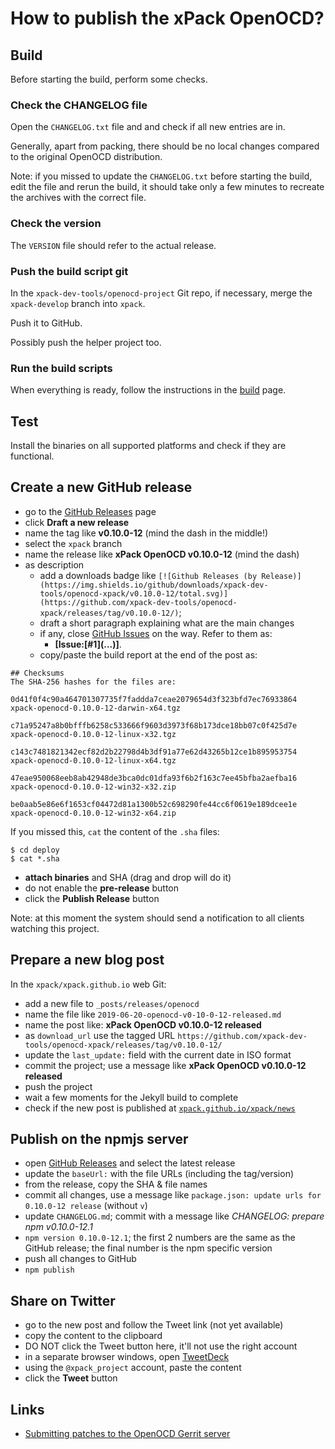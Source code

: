# How to publish the xPack OpenOCD?

## Build

Before starting the build, perform some checks.

### Check the CHANGELOG file

Open the `CHANGELOG.txt` file and and check if all 
new entries are in.

Generally, apart from packing, there should be no local changes compared 
to the original OpenOCD distribution.

Note: if you missed to update the `CHANGELOG.txt` before starting the build, 
edit the file and rerun the build, it should take only a few minutes to 
recreate the archives with the correct file.

### Check the version

The `VERSION` file should refer to the actual release.

### Push the build script git

In the `xpack-dev-tools/openocd-project` Git repo, if necessary, merge 
the `xpack-develop` branch into `xpack`.

Push it to GitHub.

Possibly push the helper project too.

### Run the build scripts

When everything is ready, follow the instructions in the 
[build](https://github.com/xpack-dev-tools/openocd-xpack/blob/xpack/README-BUILD.md) 
page.

## Test

Install the binaries on all supported platforms and check if they are 
functional.

## Create a new GitHub release

- go to the [GitHub Releases](https://github.com/xpack-dev-tools/openocd-xpack/releases) page
- click **Draft a new release**
- name the tag like **v0.10.0-12** (mind the dash in the middle!)
- select the `xpack` branch
- name the release like **xPack OpenOCD v0.10.0-12** 
(mind the dash)
- as description
  - add a downloads badge like `[![Github Releases (by Release)](https://img.shields.io/github/downloads/xpack-dev-tools/openocd-xpack/v0.10.0-12/total.svg)](https://github.com/xpack-dev-tools/openocd-xpack/releases/tag/v0.10.0-12/)`;
  - draft a short paragraph explaining what are the main changes
  - if any, close [GitHub Issues](https://github.com/xpack-dev-tools/openocd-xpack/issues) 
  on the way. Refer to them as:
    - **[Issue:\[#1\]\(...\)]**.
  - copy/paste the build report at the end of the post as:
```console
## Checksums
The SHA-256 hashes for the files are:

0d41f0f4c90a464701307735f7faddda7ceae2079654d3f323bfd7ec76933864 
xpack-openocd-0.10.0-12-darwin-x64.tgz

c71a95247a8b0bfffb6258c533666f9603d3973f68b173dce18bb07c0f425d7e 
xpack-openocd-0.10.0-12-linux-x32.tgz

c143c7481821342ecf82d2b22798d4b3df91a77e62d43265b12ce1b895953754 
xpack-openocd-0.10.0-12-linux-x64.tgz

47eae950068eeb8ab42948de3bca0dc01dfa93f6b2f163c7ee45bfba2aefba16 
xpack-openocd-0.10.0-12-win32-x32.zip

be0aab5e86e6f1653cf04472d81a1300b52c698290fe44cc6f0619e189dcee1e 
xpack-openocd-0.10.0-12-win32-x64.zip
```

If you missed this, `cat` the content of the `.sha` files:

```console
$ cd deploy
$ cat *.sha
```

- **attach binaries** and SHA (drag and drop will do it)
- do not enable the **pre-release** button
- click the **Publish Release** button

Note: at this moment the system should send a notification to all clients watching this project.

## Prepare a new blog post 

In the `xpack/xpack.github.io` web Git:

- add a new file to `_posts/releases/openocd`
- name the file like `2019-06-20-openocd-v0-10-0-12-released.md`
- name the post like: **xPack OpenOCD v0.10.0-12 released**
- as `download_url` use the tagged URL `https://github.com/xpack-dev-tools/openocd-xpack/releases/tag/v0.10.0-12/` 
- update the `last_update:` field with the current date in ISO format
- commit the project; use a message 
  like **xPack OpenOCD v0.10.0-12 released**
- push the project
- wait a few moments for the Jekyll build to complete
- check if the new post is published at [`xpack.github.io/xpack/news`](http://xpack.github.io/xpack/news/)

## Publish on the npmjs server

- open [GitHub Releases](https://github.com/xpack-dev-tools/openocd-xpack/releases) 
  and select the latest release
- update the `baseUrl:` with the file URLs (including the tag/version)
- from the release, copy the SHA & file names
- commit all changes, use a message like `package.json: update urls for 0.10.0-12 release` (without `v`)
- update `CHANGELOG.md`; commit with a message like 
  _CHANGELOG: prepare npm v0.10.0-12.1_
- `npm version 0.10.0-12.1`; the first 2 numbers are the same as the 
  GitHub release; the final number is the npm specific version
- push all changes to GitHub
- `npm publish`

## Share on Twitter

- go to the new post and follow the Tweet link (not yet available)
- copy the content to the clipboard
- DO NOT click the Tweet button here, it'll not use the right account
- in a separate browser windows, open [TweetDeck](https://tweetdeck.twitter.com/)
- using the `@xpack_project` account, paste the content
- click the **Tweet** button

## Links

- [Submitting patches to the OpenOCD Gerrit server](http://openocd.org/doc-release/doxygen/patchguide.html)
